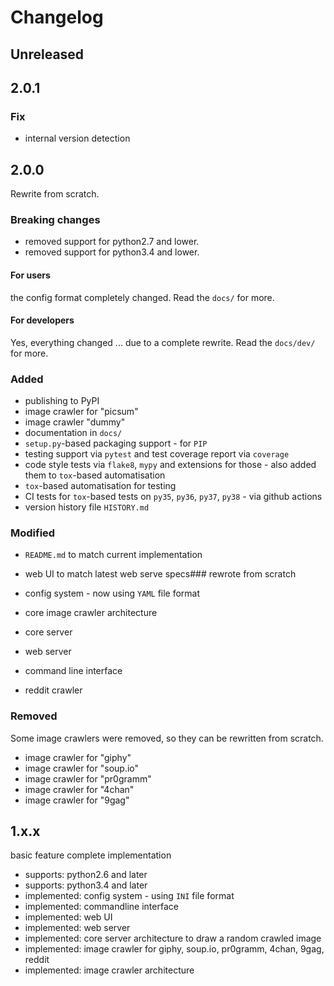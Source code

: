 # Changelog


## Unreleased


## 2.0.1

### Fix

* internal version detection


## 2.0.0

Rewrite from scratch.

### Breaking changes

* removed support for python2.7 and lower.
* removed support for python3.4 and lower.

#### For users

the config format completely changed. Read the `docs/` for more.

#### For developers

Yes, everything changed ... due to a complete rewrite. Read the `docs/dev/` for more.

### Added

* publishing to PyPI
* image crawler for "picsum"
* image crawler "dummy"
* documentation in `docs/`
* `setup.py`-based packaging support - for `PIP`
* testing support via `pytest` and test coverage report via `coverage`
* code style tests via `flake8`, `mypy` and extensions for those - also added them to `tox`-based automatisation
* `tox`-based automatisation for testing
* CI tests for `tox`-based tests on `py35`, `py36`, `py37`, `py38` - via github actions
* version history file `HISTORY.md`

### Modified

* `README.md` to match current implementation
* web UI to match latest web serve specs### rewrote from scratch

* config system - now using `YAML` file format
* core image crawler architecture
* core server
* web server
* command line interface
* reddit crawler

### Removed

Some image crawlers were removed, so they can be rewritten from scratch.

* image crawler for "giphy"
* image crawler for "soup.io"
* image crawler for "pr0gramm"
* image crawler for "4chan"
* image crawler for "9gag"


## 1.x.x

basic feature complete implementation

* supports: python2.6 and later
* supports: python3.4 and later
* implemented: config system - using `INI` file format
* implemented: commandline interface
* implemented: web UI
* implemented: web server
* implemented: core server architecture to draw a random crawled image
* implemented: image crawler for giphy, soup.io, pr0gramm, 4chan, 9gag, reddit
* implemented: image crawler architecture
